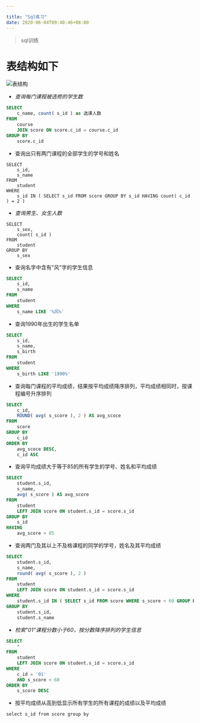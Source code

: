 ```yaml
---

title: "Sql练习"
date: 2020-06-04T09:40:46+08:00
---
```


> sql训练

# 表结构如下

![表结构](https://img.0xaa.top//Diagram1.png)

- *查询每门课程被选修的学生数* 

```sql
SELECT
	c_name, count( s_id ) as 选课人数
FROM
	course
	JOIN score ON score.c_id = course.c_id 
GROUP BY
	score.c_id	
```

- 查询出只有两门课程的全部学生的学号和姓名

```
SELECT
	s_id,
	s_name 
FROM
	student 
WHERE
	s_id IN ( SELECT s_id FROM score GROUP BY s_id HAVING count( c_id ) = 2 )
```

- *查询男生、女生人数* 

```
SELECT
	s_sex,
	count( s_id ) 
FROM
	student 
GROUP BY
	s_sex
```



- 查询名字中含有"风"字的学生信息

```sql
SELECT
	s_id,
	s_name 
FROM
	student 
WHERE
	s_name LIKE '%风%'
```



- 查询1990年出生的学生名单

```sql
SELECT
	s_id,
	s_name,
	s_birth 
FROM
	student 
WHERE
	s_birth LIKE '1990%'
```



- 查询每门课程的平均成绩，结果按平均成绩降序排列，平均成绩相同时，按课程编号升序排列

```sql
SELECT
	c_id,
	ROUND( avg( s_score ), 2 ) AS avg_scoce 
FROM
	score 
GROUP BY
	c_id 
ORDER BY
	avg_scoce DESC,
	c_id ASC
```



- 查询平均成绩大于等于85的所有学生的学号、姓名和平均成绩

```sql
SELECT
	student.s_id,
	s_name,
	avg( s_score ) AS avg_score 
FROM
	student
	LEFT JOIN score ON student.s_id = score.s_id 
GROUP BY
	s_id 
HAVING
	avg_score > 85
```



- 查询两门及其以上不及格课程的同学的学号，姓名及其平均成绩

```sql
SELECT
	student.s_id,
	s_name,
	round( avg( s_score ), 2 ) 
FROM
	student
	LEFT JOIN score ON student.s_id = score.s_id 
WHERE
	student.s_id IN ( SELECT s_id FROM score WHERE s_score < 60 GROUP BY s_id HAVING count( 1 ) >= 2 ) 
GROUP BY
	student.s_id,
	student.s_name
```

- *检索"01"课程分数小于60，按分数降序排列的学生信息*

```sql
SELECT
	* 
FROM
	student
	LEFT JOIN score ON student.s_id = score.s_id 
WHERE
	c_id = '01' 
	AND s_score < 60 
ORDER BY
	s_score DESC
```

- 按平均成绩从高到低显示所有学生的所有课程的成绩以及平均成绩

```
select s_id from score group by 
```


